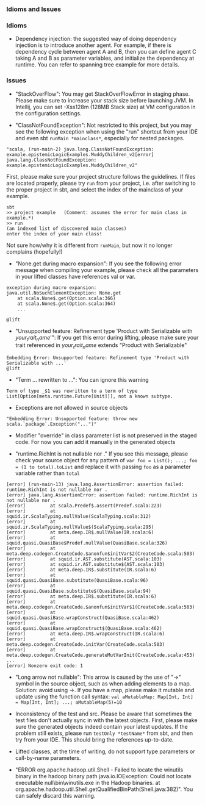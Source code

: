 ### Idioms and Issues 

### Idioms  
- Dependency injection: the suggested way of doing dependency injection is to introduce another agent. For example, if there is dependency cycle between agent A and B, then you can define agent C taking A and B as parameter variables, and initialize the dependency at runtime. You can refer to spanning tree example for more details. 
    
### Issues 
- "StackOverFlow": You may get StackOverFlowError in staging phase. Please make sure to increase your stack size before launching JVM. In Intellij, you can set -Xss128m (128MB Stack size) at VM configuration in the configuration settings.

- "ClassNotFoundException": Not restricted to this project, but you may see the following exception when using the "run" shortcut from your IDE and even sbt `runMain *mainclass*`, especially for nested packages. 
```
"scala, (run-main-2) java.lang.ClassNotFoundException: example.epistemicLogicExamples.MuddyChildren_v2[error] java.lang.ClassNotFoundException: example.epistemicLogicExamples.MuddyChildren_v2"
```
First, please make sure your project structure follows the guidelines. If files are located properly, please try `run` from your project, i.e. after switching to the proper project in sbt, and select the index of the mainclass of your example. 
```
sbt    
>> project example   (Comment: assumes the error for main class in example.*)
>> run 
(an indexed list of discovered main classes)
enter the index of your main class! 
```
Not sure how/why it is different from `runMain`, but now it no longer complains (hopefully!) 

- "None.get during macro expansion": If you see the following error message when compiling your example, please check all the parameters in your lifted classes have references val or var.  
```
exception during macro expansion: 
java.util.NoSuchElementException: None.get
	at scala.None$.get(Option.scala:366)
	at scala.None$.get(Option.scala:364)
    ... 

@lift 
```

- "Unsupported feature: Refinement type 'Product with Serializable with $your_trait_name$'": If you get this error during lifting, please make sure your trait referenced in $your_trait_name$ extends "Product with Serializable" 
```
Embedding Error: Unsupported feature: Refinement type 'Product with Serializable with ...'
@lift
```

- "Term ... rewritten to ...": You can ignore this warning 
```
Term of type _$1 was rewritten to a term of type List[Option[meta.runtime.Future[Unit]]], not a known subtype.
``` 

- Exceptions are not allowed in source objects
```
"Embedding Error: Unsupported feature: throw new scala.`package`.Exception("...")"
```

- Modifier "override" in class parameter list is not preserved in the staged code. For now you can add it manually in the generated objects 
   
- "runtime.RichInt is not nullable nor ." If you see this message, please check your source object for any pattern of `var foo = List(); ...; foo = (1 to total).toList` and replace it with passing `foo` as a parameter variable rather than `total`
```
[error] (run-main-13) java.lang.AssertionError: assertion failed: runtime.RichInt is not nullable nor .
[error] java.lang.AssertionError: assertion failed: runtime.RichInt is not nullable nor .
[error]         at scala.Predef$.assert(Predef.scala:223)
[error]         at squid.ir.ScalaTyping.nullValue(ScalaTyping.scala:312)
[error]         at squid.ir.ScalaTyping.nullValue$(ScalaTyping.scala:295)
[error]         at meta.deep.IR$.nullValue(IR.scala:6)
[error]         at squid.quasi.QuasiBase$Predef.nullValue(QuasiBase.scala:326)
[error]         at meta.deep.codegen.CreateCode.$anonfun$initVar$2(CreateCode.scala:503)
[error]         at squid.ir.AST.substitute(AST.scala:103)
[error]         at squid.ir.AST.substitute$(AST.scala:103)
[error]         at meta.deep.IR$.substitute(IR.scala:6)
[error]         at squid.quasi.QuasiBase.substitute(QuasiBase.scala:96)
[error]         at squid.quasi.QuasiBase.substitute$(QuasiBase.scala:94)
[error]         at meta.deep.IR$.substitute(IR.scala:6)
[error]         at meta.deep.codegen.CreateCode.$anonfun$initVar$1(CreateCode.scala:503)
[error]         at squid.quasi.QuasiBase.wrapConstruct(QuasiBase.scala:462)
[error]         at squid.quasi.QuasiBase.wrapConstruct$(QuasiBase.scala:462)
[error]         at meta.deep.IR$.wrapConstruct(IR.scala:6)
[error]         at meta.deep.codegen.CreateCode.initVar(CreateCode.scala:503)
[error]         at meta.deep.codegen.CreateCode.generateMutVarInit(CreateCode.scala:453)
...
[error] Nonzero exit code: 1
```
- "Long arrow not nullable": This arrow is caused by the use of "->" symbol in the source object, such as when adding elements to a map. Solution: avoid using ->. If you have a map, please make it mutable and update using the function call syntax: `val aMutableMap: Map[Int, Int] = Map[Int, Int]; ...; aMutableMap(5)=10`

- Inconsistency of the test and src. Please be aware that sometimes the test files don't actually sync in with the latest objects. First, please make sure the generated objects indeed contain your latest updates. If the problem still exists, please run `testOnly *testName*` from sbt, and then try from your IDE. This should bring the references up-to-date. 

- Lifted classes, at the time of writing, do not support type parameters or call-by-name parameters.

- "ERROR org.apache.hadoop.util.Shell - Failed to locate the winutils binary in the hadoop binary path
java.io.IOException: Could not locate executable null\bin\winutils.exe in the Hadoop binaries.
        at org.apache.hadoop.util.Shell.getQualifiedBinPath(Shell.java:382)". You can safely discard this warning.